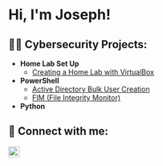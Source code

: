 <h1>Hi, I'm Joseph! 

<h2>👨‍💻 Cybersecurity Projects:</h2>

- <b>Home Lab Set Up </b>
  - [Creating a Home Lab with VirtualBox](https://github.com/JMyers261/VirtualBoxHomeLabSetUp)
- <b>PowerShell</b>
  - [Active Directory Bulk User Creation]()
  - [FIM (File Integrity Monitor)](https://github.com/JMyers261/PowerShell-Integrity-FIM-Creation)
- <b>Python</b>








<h2> 🤳 Connect with me:</h2>





<a href='https://www.linkedin.com/in/joseph-myers-401851182/'>
<img align="left" alt="Joseph Myers | LinkedIn" width="22px" src="https://cdn.jsdelivr.net/npm/simple-icons@v3/icons/linkedin.svg" />





[twitter]: https://twitter.com/
[youtube]: https://www.youtube.com/
[instagram]: https://www.instagram.com/
[linkedin]: https://linkedin.com/

<!--
**jmyers261/jmyers261** is a ✨ _special_ ✨ repository because its `README.md` (this file) appears on your GitHub profile.

Here are some ideas to get you started:

- 🔭 I’m currently working on ...
- 🌱 I’m currently learning ...
- 👯 I’m looking to collaborate on ...
- 🤔 I’m looking for help with ...
- 💬 Ask me about ...
- 📫 How to reach me: ...
- 😄 Pronouns: ...
- ⚡ Fun fact: ...
-->
